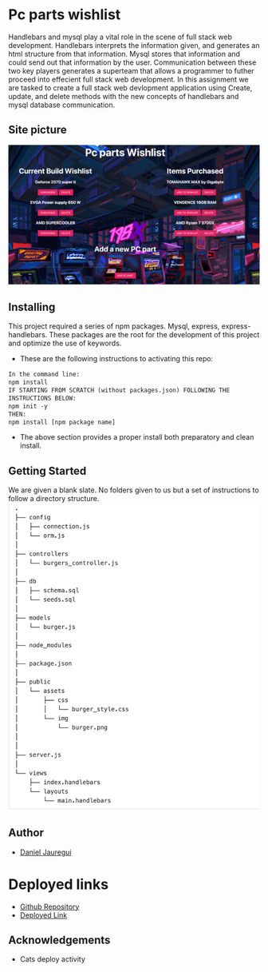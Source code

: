 # Pc parts wishlist
Handlebars and mysql play a vital role in the scene of full stack web development. Handlebars interprets the information given, and generates an html structure from that information. Mysql stores that information and could send out that information by the user. Communication between these two key players generates a superteam that allows a programmer to futher proceed into effecient full stack web development. In this assignment we are tasked to create a full stack web devlopment application using Create, update, and delete methods with the new concepts of handlebars and mysql database communication. 
## Site picture 
![Site picture](readmeAssets/site.png)
## Installing
This project required a series of npm packages. Mysql, express, express-handlebars. These packages are the root for the development of this project and optimize the use of keywords. 
* These are the following instructions to activating this repo:
```
In the command line:
npm install
IF STARTING FROM SCRATCH (without packages.json) FOLLOWING THE INSTRUCTIONS BELOW:
npm init -y 
THEN: 
npm install [npm package name]
```
* The above section provides a proper install both preparatory and clean install.

## Getting Started
We are given a blank slate. No folders given to us but a set of instructions to follow a directory structure. 
![directory](readmeAssets/directory.png)

## Author
* [Daniel Jauregui](https://kionling.github.io/responsive-portfolio1/index.html)

# Deployed links
* [Github Repository](https://github.com/Kionling/pc-part-wishlist)
* [Deployed Link](https://pcpartswish.herokuapp.com/)

## Acknowledgements 
* Cats deploy activity